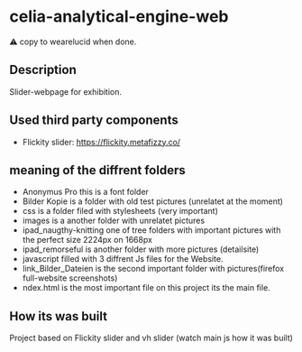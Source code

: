 # celia-analytical-engine-web

⚠️ copy to wearelucid when done.

## Description
Slider-webpage for exhibition.

## Used third party components
- Flickity slider: https://flickity.metafizzy.co/

## meaning of the diffrent folders
- Anonymus Pro
this is a font folder
- Bilder Kopie
is a folder with old test pictures (unrelatet at the moment)
- css 
is a folder filed with stylesheets (very important)
- images 
is a another folder with unrelatet pictures
- ipad_naugthy-knitting 
one of tree folders with important pictures with the perfect size 2224px on 1668px
- ipad_remorseful
is another folder with more pictures (detailsite)
- javascript
filled with 3 diffrent Js files for the Website. 
- link_Bilder_Dateien
is the second important folder with pictures(firefox full-website screenshots)
- ndex.html
is the most important file on this project its the main file.

## How its was built
Project based on Flickity slider and vh slider (watch main js how it was built)

